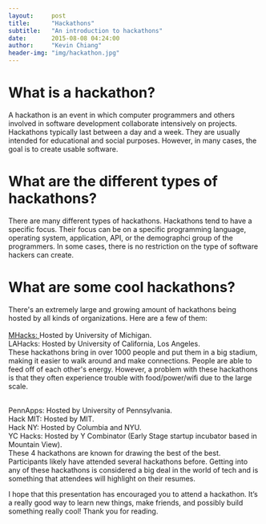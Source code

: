 ```yaml
---
layout:     post
title:      "Hackathons"
subtitle:   "An introduction to hackathons"
date:       2015-08-08 04:24:00
author:     "Kevin Chiang"
header-img: "img/hackathon.jpg"
---
```


<body>
<h1>What is a hackathon?</h1>
<p>
A hackathon is an event in which computer programmers and others involved in software development 
collaborate intensively on projects. Hackathons typically last between a day and a week. They are usually
intended for educational and social purposes. However, in many cases, the goal is to create usable software.
</p>
<h1>What are the different types of hackathons?</h1>
<p>
There are many different types of hackathons. Hackathons tend to have a specific focus.
Their focus can be on a specific programming language, operating system, application, API,
or the demographci group of the programmers. In some cases, there is no restriction on the type
of software hackers can create.
</p>
<h1>What are some cool hackathons?</h1>
<p>
There's an extremely large and growing amount of hackathons being hosted by
all kinds of organizations. Here are a few of them:<br/><br/>
<a href='http://www.google.com'>MHacks: </a>
Hosted by University of Michigan.<br/>
<a>LAHacks: </a>
Hosted by University of California, Los Angeles.<br/>
These hackathons bring in over 1000 people and put them in a big stadium,
making it easier to walk around and make connections. People are able to
feed off of each other's energy. However, a problem with these hackathons is that
they often experience trouble with food/power/wifi due to the large scale.<br/><br/>

<a>PennApps: </a>
Hosted by University of Pennsylvania.<br/>
<a>Hack MIT: </a>
Hosted by MIT.<br/>
<a>Hack NY: </a>
Hosted by Columbia and NYU.<br/>
<a>YC Hacks: </a>
Hosted by Y Combinator (Early Stage startup incubator based in Mountain View).<br/>
These 4 hackathons are known for drawing the best of the best. Participants likely
have attended several hackathons before. Getting into any of these hackathons is considered
a big deal in the world of tech and is something that attendees will highlight on their resumes.<br/>

<footer>I hope that this presentation has encouraged you to attend a hackathon. It’s a really good way to  learn new things, make friends, and possibly build something really cool! Thank you for reading.
</footer>
</p>
</body>